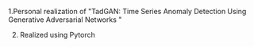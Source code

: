 1.Personal realization of "TadGAN: Time Series Anomaly Detection Using Generative Adversarial Networks "

2. Realized using Pytorch
